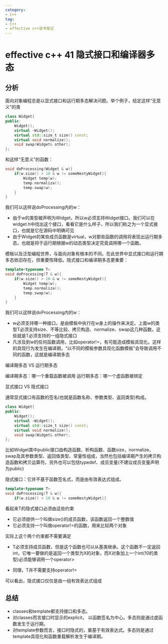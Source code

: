 ```yaml
---
category: 
- C++
tag:
- C++
- effective c++读书笔记
---
```


# effective c++ 41 隐式接口和编译器多态

## 分析

面向对象编程总是以显式接口和运行期多态解决问题。举个例子，给定这样“无意义”的类
```cpp
class Widget{
public:
	Widget();
	virtual ~Widget();
	virtual std::size_t size() const;
	virtual void normalize();
	void swap(Widget& other);
};
```

和这样“无意义”的函数：

```cpp
void doProcessing(Widget & w){
	if(w.size() > 10 & w != someNestyWidget){
		Widget temp(w);
		temp.normaliza();
		temp.swap(w);
	}
}
```
我们可以这样说doProcessing内的w：

- 由于w的类型被声明为Widget，所以w必须支持Widget接口。我们可以在widget.h中找出这个接口，看看它是什么样子，所以我们称之为一个显式接口，也就是它在源码中明确可见
- 由于Widget的某些成员函数是virtual，w对那些函数的调用将表现出运行期多态，也就是将于运行期根据w的动态类型决定究竟调用哪一个函数。

模板以及泛型编程世界，与面向对象有根本的不同。在此世界中显式接口和运行期多态依旧存在，但重要性降低。隐式接口和编译期多态更重要：

```cpp
template<typename T>
void doProcessing(T & w){
	if(w.size() > 10 & w != someNestyWidget){
		Widget temp(w);
		temp.normaliza();
		temp.swap(w);
	}
}
```

我们可以这样说doProcessing内的w：

- w必须支持哪一种接口，是由模板中执行在w身上的操作来决定。上面w的类型T必须支持size、不等比较、拷贝构造、normalize、swap这几种函数。这些就是T必须支持的一组隐式接口
- 凡涉及到w的任何函数调用，比如operator!=，有可能造成模板具现化。这样的具现行为发生在编译期，“以不同的模板参数具现化函数模板”会导致调用不同的函数，这就是编译期多态

编译期多态 VS 运行期多态

编译期多态：哪一个重载函数被调用
运行期多态：哪一个虚函数被绑定

显式接口 VS 隐式接口

通常显式接口有函数的签名(也就是函数名称、参数类型、返回类型)构成。

```cpp
class Widget{
public:
	Widget();
	virtual ~Widget();
	virtual std::size_t size() const;
	virtual void normalize();
	void swap(Widget& other);
};
```
比如Widget类中public接口由构造函数、析构函数、函数size，normalize，swap及其参数类型、返回值类型、常量性组成，当然也包括编译期产生的拷贝构造函数和拷贝运算符。另外也可以包括typedef、成员变量(不建议成员变量声明为public)

隐式接口：它并不基于函数签名式，而是由有效表达式组成。

```cpp
template<typename T>
void doProcessing(T & w){
	if(w.size() > 10 & w != someNestyWidget){
```
看起来T的隐式接口必须由这些约束

- 它必须提供一个叫做size()的成员函数，该函数返回一个整数值
- 它必须支持一个叫做operator!=的函数，用来比较两个对象

实际上这个两个约束都不需要满足

- T必须支持成员函数，但是这个函数也可以从基类继承。这个函数不一定返回int，它唯一要做的是返回一个类型为X的对象，而X对象加上一个int(10的类型)必须能够调用一个operator>

- 同理，T并不需要支持operator!=

可以看出，隐式接口仅仅是由一组有效表达式组成

## 总结

- classes和template都支持接口和多态。
- 对classes而言接口时显示的explicit， 以函数签名为中心。多态则是通过虚函数发生于运行期。
- 对template参数而言，接口时隐式的，奠基于有效表达式。多态则是通过template具现化和函数重载解析发生于编译期。
